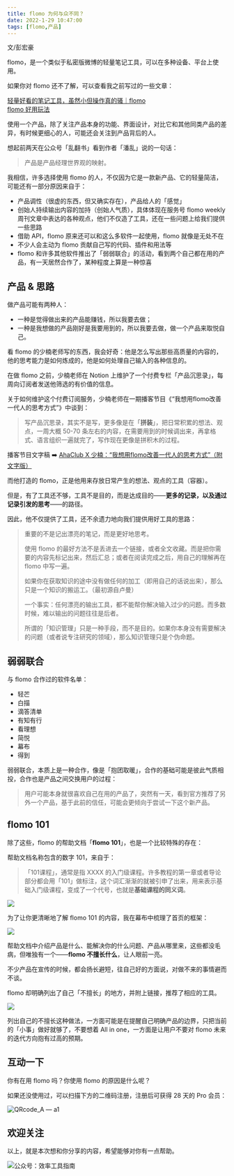 ```yaml
---
title: flomo 为何与众不同？                            
date: 2022-1-29 10:47:00               
tags: [flomo,产品]                                                                                   
--- 
```


文/彭宏豪   

flomo，是一个类似于私密版微博的轻量笔记工具，可以在多种设备、平台上使用。  

如果你对 flomo 还不了解，可以查看我之前写过的一些文章：  

[轻量好看的笔记工具，虽然小但操作真的骚｜flomo](https://mp.weixin.qq.com/s?__biz=MzAxMjY0NTY5OA==&mid=2649910143&idx=1&sn=41dd71db6a5892735694bbb2deef53ff&chksm=83a86f52b4dfe644df026cd7c7fdfcd1e00269e8a4b44af95c8776fd61ad22934d07bae49f63&scene=21#wechat_redirect)   
[flomo 好用玩法](https://mp.weixin.qq.com/s?__biz=MzAxMjY0NTY5OA==&mid=2649917151&idx=1&sn=4f4625cf29530f35b0cb9a21c5db523c&chksm=83a882f2b4df0be42df6a4e0df12a1e5c277ef6a8a81fa20a75745688c4c4f01e0346e56603b&token=1635685711&lang=zh_CN#rd)    

使用一个产品，除了关注产品本身的功能、界面设计，对比它和其他同类产品的差异，有时候更细心的人，可能还会关注到产品背后的人。  

想起前两天在公众号「乱翻书」看到作者「潘乱」说的一句话：  

> 产品是产品经理世界观的映射。  

我相信，许多选择使用 flomo 的人，不仅因为它是一款新产品、它的轻量简洁，可能还有一部分原因来自于：  

* 产品调性（很虚的东西，但又确实存在），产品给人的「感觉」   
* 创始人持续输出内容的加持（创始人气质），具体体现在服务号 flomo weekly 周刊文章中表达的各种观点，他们不仅造了工具，还在一些问题上给我们提供一些思路           
* 借助 API，flomo 原来还可以和这么多软件一起使用，flomo 就像是无处不在  
* 不少人会主动为 flomo 贡献自己写的代码、插件和用法等   
* flomo 和许多其他软件推出了「弱弱联合」的活动，看到两个自己都在用的产品，有一天居然合作了，某种程度上算是一种惊喜       

## 产品 & 思路

做产品可能有两种人：  

* 一种是觉得做出来的产品能赚钱，所以我要去做；
* 一种是我想做的产品刚好是我要用到的，所以我要去做，做一个产品来取悦自己。   

看 flomo 的少楠老师写的东西，我会好奇：他是怎么写出那些高质量的内容的，他的思考能力是如何炼成的，他是如何处理自己输入的各种信息的。    

在做 flomo 之前，少楠老师在 Notion 上维护了一个付费专栏「产品沉思录」，每周向订阅者发送他筛选的有价值的信息。   

关于如何维护这个付费订阅服务，少楠老师在一期播客节目《“我想用flomo改善一代人的思考方式”》中谈到：  

> 写产品沉思录，其实不是写，更多像是在「**拼装**」，把日常积累的想法、观点，一周大概 50-70 条左右的内容，在需要用到的时候调出来，再拿格式、语言组织一遍就完了，写作现在更像是拼积木的过程。

播客节目文字稿 ➡️ [AhaClub X 少楠：“我想用flomo改善一代人的思考方式”（附文字版）](https://mp.weixin.qq.com/s/tkgaIp7mQfMJMZuI2igVyQ)   

而他打造的 flomo，正是他用来存放日常产生的想法、观点的工具（容器）。    

但是，有了工具还不够，工具不是目的，而是达成目的——**更多的记录，以及通过记录引发的思考**——的路径。   

因此，他不仅提供了工具，还不余遗力地向我们提供用好工具的思路：    

> 重要的不是记出漂亮的笔记，而是更好地思考。   
> 
> 使用 flomo 的最好方法不是丢进去一个链接，或者全文收藏。而是把你需要的内容先标记出来，然后汇总；或者在阅读完成之后，用自己的理解再在 flomo 中写一遍。  
> 
> 如果你在获取知识的途中没有做任何的加工（即用自己的话说出来），那么只是一个知识的搬运工。（最初源自卢曼）  
> 
> 一个事实：任何漂亮的输出工具，都不能帮你解决输入过少的问题。而多数时候，难以输出的问题往往是后者。
> 
> 所谓的「知识管理」只是一种手段，而不是目的。如果你本身没有需要解决的问题（或者说专注研究的领域），那么知识管理只是个伪命题。

## 弱弱联合

与 flomo 合作过的软件名单：  

* 轻芒  
* 白描 
* 滴答清单 
* 有知有行  
* 看理想  
* 简悦  
* 幕布  
* 得到

弱弱联合，本质上是一种合作，像是「抱团取暖」，合作的基础可能是彼此气质相投，合作也是产品之间交换用户的过程：  

> 用户可能本身就很喜欢自己在用的产品了，突然有一天，看到官方推荐了另外一个产品，基于此前的信任，可能会更倾向于尝试一下这个新产品。   

## flomo 101

除了这些，flomo 的帮助文档「**flomo 101**」，也是一个比较特殊的存在：   

帮助文档名称包含的数字 101，来自于：

> 「101课程」，通常是指 XXXX 的入门级课程。许多教程的第一章或者导论部分都会用「101」做标注，这个词汇渐渐的就被引申了出来，用来表示基础入门级课程，变成了一个代号，也就是**基础课程的同义词**。

![](https://article-picbed-1302715071.cos.ap-guangzhou.myqcloud.com/2022/01/29/16432694521229.jpg)

为了让你更清晰地了解 flomo 101 的内容，我在幕布中梳理了首页的框架：   

![](https://article-picbed-1302715071.cos.ap-guangzhou.myqcloud.com/2022/01/29/16432695938219.jpg)

帮助文档中介绍产品是什么、能解决你的什么问题、产品从哪里来，这些都没毛病，但唯独有一个——**flomo 不擅长什么**，让人眼前一亮。  

不少产品在宣传的时候，都会扬长避短，往自己好的方面说，对做不来的事情避而不谈。

flomo 却明确列出了自己「不擅长」的地方，并附上链接，推荐了相应的工具。

![](https://article-picbed-1302715071.cos.ap-guangzhou.myqcloud.com/2022/01/29/16432709591199.jpg)
  
列出自己的不擅长这种做法，一方面可能是在提醒自己明确产品的边界，只把当前的「小事」做好就够了，不要想着 All in one，一方面是让用户不要对 flomo 未来的迭代方向抱有过高的预期。   

## 互动一下 

你有在用 flomo 吗？你使用 flomo 的原因是什么呢？

如果还没使用过，可以扫描下方的二维码注册，注册后可获得 28 天的 Pro 会员： 

![QRcode_A — a1](https://article-picbed-1302715071.cos.ap-guangzhou.myqcloud.com/2022/01/29/qrcodea--a1.jpg)


## 欢迎关注     

以上，就是本次想和你分享的内容，希望能够对你有一点帮助。     

![公众号：效率工具指南](https://article-picbed-1302715071.cos.ap-guangzhou.myqcloud.com/2021/05/28/gong-zhong-hao-wei-bu-er-wei-ma-dailogo.png)     


